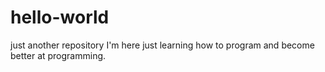 # hello-world
just another repository
I'm here just learning how to program and become better at programming.
